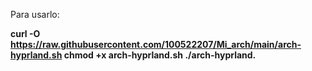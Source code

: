 Para usarlo:

**curl -O https://raw.githubusercontent.com/100522207/Mi_arch/main/arch-hyprland.sh 
chmod +x arch-hyprland.sh
./arch-hyprland.**
